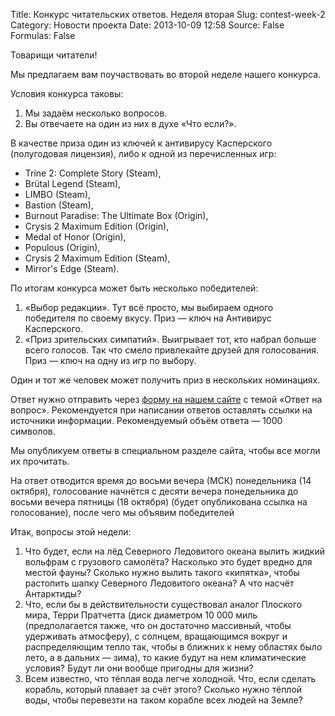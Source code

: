 Title: Конкурс читательских ответов. Неделя вторая
Slug: contest-week-2
Category: Новости проекта
Date: 2013-10-09 12:58
Source: False
Formulas: False

Товарищи читатели!

Мы предлагаем вам поучаствовать во второй неделе нашего конкурса.

Условия конкурса таковы:

1. Мы задаём несколько вопросов.
2. Вы отвечаете на один из них в духе «Что если?».

В качестве приза один из ключей к антивирусу Касперского (полугодовая лицензия), либо к одной из перечисленных игр:

* Trine 2: Complete Story (Steam),
* Brütal Legend (Steam),
* LIMBO (Steam),
* Bastion (Steam),
* Burnout Paradise: The Ultimate Box (Origin),
* Crysis 2 Maximum Edition (Origin),
* Medal of Honor (Origin),
* Populous (Origin),
* Crysis 2 Maximum Edition (Steam),
* Mirror's Edge (Steam).

По итогам конкурса может быть несколько победителей:

1. «Выбор редакции». Тут всё просто, мы выбираем одного победителя по своему вкусу. Приз — ключ на Антивирус Касперского.
2. «Приз зрительских симпатий». Выигрывает тот, кто набрал больше всего голосов. Так что смело привлекайте друзей для голосования. Приз — ключ на одну из игр по выбору.

Один и тот же человек может получить приз в нескольких номинациях.

Ответ нужно отправить через [форму на нашем сайте](http://chtoes.li/contact) с темой «Ответ на вопрос». Рекомендуется при написании ответов оставлять ссылки на источники информации. Рекомендуемый объём ответа — 1000 символов.

Мы опубликуем ответы в специальном разделе сайта, чтобы все могли их прочитать.

На ответ отводится время до восьми вечера (МСК) понедельника (14 октября), голосование начнётся с десяти вечера понедельника до восьми вечера пятницы (18 октября) (будет опубликована ссылка на голосование), после чего мы объявим победителей

Итак, вопросы этой недели:

1. Что будет, если на лёд Северного Ледовитого океана вылить жидкий вольфрам с грузового самолёта? Насколько это будет вредно для местой фауны? Сколько нужно вылить такого «кипятка», чтобы растопить шапку Северного Ледовитого океана? А что насчёт Антарктиды?
2. Что, если бы в действительности существовал аналог Плоского мира, Терри Пратчетта (диск диаметром 10 000 миль (предполагается также, что он достаточно массивный, чтобы удерживать атмосферу), с солнцем, вращающимся вокруг и распределяющим тепло так, чтобы в ближних к нему областях было лето, а в дальних — зима), то какие будут на нем климатические условия? Будут ли они вообще пригодны для жизни?
3. Всем известно, что тёплая вода легче холодной. Что, если сделать корабль, который плавает за счёт этого? Сколько нужно тёплой воды, чтобы перевезти на таком корабле всех людей на Земле?
